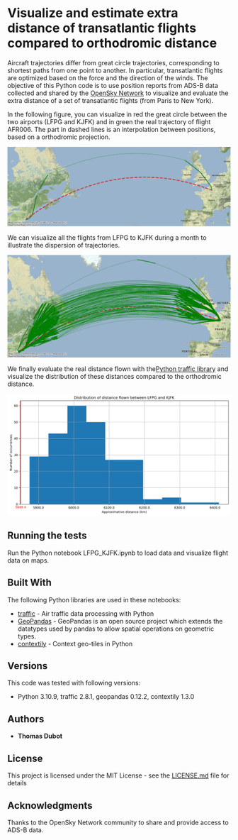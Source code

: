 # Visualize and estimate extra distance of transatlantic flights compared to orthodromic distance

Aircraft trajectories differ from great circle trajectories, corresponding to shortest paths from one point to another.
In particular, transatlantic flights are optimized based on the force and the direction of the winds.
The objective of this Python code is to use position reports from ADS-B data collected and shared by the [OpenSky Network](https://opensky-network.org/) to visualize and evaluate the extra distance of a set of transatlantic flights (from Paris to New York).

In the following figure, you can visualize in red the great circle between the two airports (LFPG and KJFK) and in green the real trajectory of flight AFR006. The part in dashed lines is an interpolation between positions, 
based on a orthodromic projection.

![AFR006](AFR006.png)

We can visualize all the flights from LFPG to KJFK during a month to illustrate the dispersion of trajectories.

![all_flights](all_flights.png)

We finally evaluate the real distance flown with the[Python traffic library](https://traffic-viz.github.io/)
and visualize the distribution of these distances compared to the orthodromic distance.

![distrib](distrib.png)


## Running the tests

Run the Python notebook LFPG_KJFK.ipynb to load data and visualize flight data on maps.


## Built With

The following Python libraries are used in these notebooks:
* [traffic](https://traffic-viz.github.io/) - Air traffic data processing with Python
* [GeoPandas](https://geopandas.org/en/stable/) - GeoPandas is an open source project which extends the datatypes used by pandas to allow spatial operations on geometric types.
* [contextily](https://github.com/darribas/contextily) - Context geo-tiles in Python


## Versions

This code was tested with following versions:
* Python 3.10.9, traffic 2.8.1, geopandas 0.12.2, contextily 1.3.0


## Authors

* **Thomas Dubot** 

## License

This project is licensed under the MIT License - see the [LICENSE.md](LICENSE.md) file for details

## Acknowledgments
Thanks to the OpenSky Network community to share and provide access to ADS-B data.









